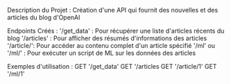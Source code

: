 Description du Projet : Création d'une API qui fournit des nouvelles et des articles du blog d'OpenAI

Endpoints Créés :
'/get_data' : Pour récupérer une liste d'articles récents du blog
'/articles' : Pour afficher des résumés d'informations des articles
'/article/<number>': Pour accéder au contenu complet d'un article spécifié
'/ml' ou '/ml/<number>' : Pour exécuter un script de ML sur les données des articles 

Exemples d'utilisation : 
GET '/get_data'
GET '/articles
GET '/article/1'
GET '/ml/1'


